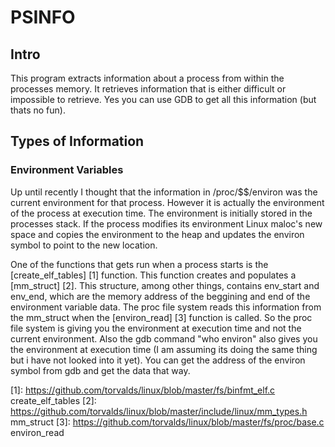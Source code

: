 # PSINFO


## Intro

This program extracts information about a process from within the processes
memory. It retrieves information that is either difficult or impossible to
retrieve. Yes you can use GDB to get all this information (but thats no fun).


## Types of Information

### Environment Variables

Up until recently I thought that the information in /proc/$$/environ was the
current environment for that process. However it is actually the environment of
the process at execution time. The environment is initially stored in the
processes stack. If the process modifies its environment Linux maloc's new
space and copies the environment to the heap and updates the environ symbol to
point to the new location.

One of the functions that gets run when a process starts is the
[create_elf_tables] [1] function. This function creates and populates a
[mm_struct] [2]. This structure, among other things, contains env_start and
env_end, which are the memory address of the beggining and end of the
environment variable data. The proc file system reads this information from the
mm_struct when the [environ_read] [3] function is called. So the proc file system
is giving you the environment at execution time and not the current
environment. Also the gdb command "who environ" also gives you the environment
at execution time (I am assuming its doing the same thing but i have not looked
into it yet). You can get the address of the environ symbol from gdb and
get the data that way.

  [1]: https://github.com/torvalds/linux/blob/master/fs/binfmt_elf.c create_elf_tables
  [2]: https://github.com/torvalds/linux/blob/master/include/linux/mm_types.h mm_struct
  [3]: https://github.com/torvalds/linux/blob/master/fs/proc/base.c environ_read


